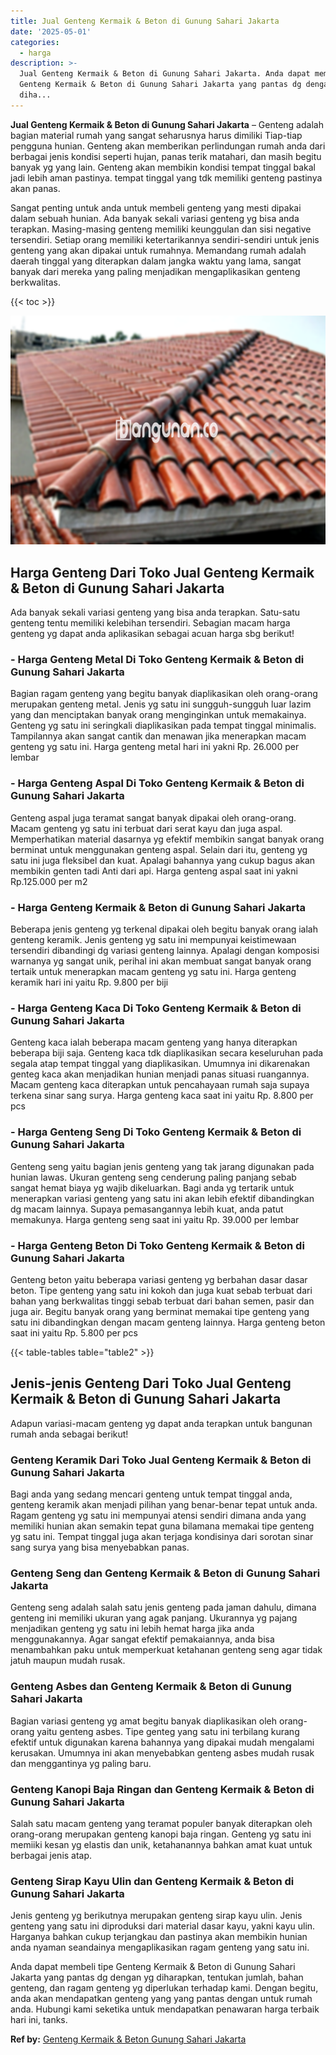 ```yaml
---
title: Jual Genteng Kermaik & Beton di Gunung Sahari Jakarta
date: '2025-05-01'
categories:
  - harga
description: >-
  Jual Genteng Kermaik & Beton di Gunung Sahari Jakarta. Anda dapat membeli tipe
  Genteng Kermaik & Beton di Gunung Sahari Jakarta yang pantas dg dengan yg
  diha...
---
```


**Jual Genteng Kermaik & Beton di Gunung Sahari Jakarta** – Genteng adalah bagian material rumah yang sangat seharusnya harus dimiliki Tiap-tiap pengguna hunian. Genteng akan memberikan perlindungan rumah anda dari berbagai jenis kondisi seperti hujan, panas terik matahari, dan masih begitu banyak yg yang lain. Genteng akan membikin kondisi tempat tinggal bakal jadi lebih aman pastinya. tempat tinggal yang tdk memiliki genteng pastinya akan panas.

Sangat penting untuk anda untuk membeli genteng yang mesti dipakai dalam sebuah hunian. Ada banyak sekali variasi genteng yg bisa anda terapkan. Masing-masing genteng memiliki keunggulan dan sisi negative tersendiri. Setiap orang memiliki ketertarikannya sendiri-sendiri untuk jenis genteng yang akan dipakai untuk rumahnya. Memandang rumah adalah daerah tinggal yang diterapkan dalam jangka waktu yang lama, sangat banyak dari mereka yang paling menjadikan mengaplikasikan genteng berkwalitas.

{{< toc >}}

![Jual Genteng Kermaik & Beton di Gunung Sahari Jakarta](/images/genteng-minimalis-murah01.png)

## Harga Genteng Dari Toko Jual Genteng Kermaik & Beton di Gunung Sahari Jakarta

Ada banyak sekali variasi genteng yang bisa anda terapkan. Satu-satu genteng tentu memiliki kelebihan tersendiri. Sebagian macam harga genteng yg dapat anda aplikasikan sebagai acuan harga sbg berikut!

### \- Harga Genteng Metal Di Toko Genteng Kermaik & Beton di Gunung Sahari Jakarta

Bagian ragam genteng yang begitu banyak diaplikasikan oleh orang-orang merupakan genteng metal. Jenis yg satu ini sungguh-sungguh luar lazim yang dan menciptakan banyak orang menginginkan untuk memakainya. Genteng yg satu ini seringkali diaplikasikan pada tempat tinggal minimalis. Tampilannya akan sangat cantik dan menawan jika menerapkan macam genteng yg satu ini. Harga genteng metal hari ini yakni Rp. 26.000 per lembar

### \- Harga Genteng Aspal Di Toko Genteng Kermaik & Beton di Gunung Sahari Jakarta

Genteng aspal juga teramat sangat banyak dipakai oleh orang-orang. Macam genteng yg satu ini terbuat dari serat kayu dan juga aspal. Memperhatikan material dasarnya yg efektif membikin sangat banyak orang berminat untuk menggunakan genteng aspal. Selain dari itu, genteng yg satu ini juga fleksibel dan kuat. Apalagi bahannya yang cukup bagus akan membikin genten tadi Anti dari api. Harga genteng aspal saat ini yakni Rp.125.000 per m2

### \- Harga Genteng Kermaik & Beton di Gunung Sahari Jakarta

Beberapa jenis genteng yg terkenal dipakai oleh begitu banyak orang ialah genteng keramik. Jenis genteng yg satu ini mempunyai keistimewaan tersendiri dibandingi dg variasi genteng lainnya. Apalagi dengan komposisi warnanya yg sangat unik, perihal ini akan membuat sangat banyak orang tertaik untuk menerapkan macam genteng yg satu ini. Harga genteng keramik hari ini yaitu Rp. 9.800 per biji

### \- Harga Genteng Kaca Di Toko Genteng Kermaik & Beton di Gunung Sahari Jakarta

Genteng kaca ialah beberapa macam genteng yang hanya diterapkan beberapa biji saja. Genteng kaca tdk diaplikasikan secara keseluruhan pada segala atap tempat tinggal yang diaplikasikan. Umumnya ini dikarenakan genteg kaca akan menjadikan hunian menjadi panas situasi ruangannya. Macam genteng kaca diterapkan untuk pencahayaan rumah saja supaya terkena sinar sang surya. Harga genteng kaca saat ini yaitu Rp. 8.800 per pcs

### \- Harga Genteng Seng Di Toko Genteng Kermaik & Beton di Gunung Sahari Jakarta

Genteng seng yaitu bagian jenis genteng yang tak jarang digunakan pada hunian lawas. Ukuran genteng seng cenderung paling panjang sebab sangat hemat biaya yg wajib dikeluarkan. Bagi anda yg tertarik untuk menerapkan variasi genteng yang satu ini akan lebih efektif dibandingkan dg macam lainnya. Supaya pemasangannya lebih kuat, anda patut memakunya. Harga genteng seng saat ini yaitu Rp. 39.000 per lembar

### \- Harga Genteng Beton Di Toko Genteng Kermaik & Beton di Gunung Sahari Jakarta

Genteng beton yaitu beberapa variasi genteng yg berbahan dasar dasar beton. Tipe genteng yang satu ini kokoh dan juga kuat sebab terbuat dari bahan yang berkwalitas tinggi sebab terbuat dari bahan semen, pasir dan juga air. Begitu banyak orang yang berminat memakai tipe genteng yang satu ini dibandingkan dengan macam genteng lainnya. Harga genteng beton saat ini yaitu Rp. 5.800 per pcs

{{< table-tables table="table2" >}}

## Jenis-jenis Genteng Dari Toko Jual Genteng Kermaik & Beton di Gunung Sahari Jakarta

Adapun variasi-macam genteng yg dapat anda terapkan untuk bangunan rumah anda sebagai berikut!

### Genteng Keramik Dari Toko Jual Genteng Kermaik & Beton di Gunung Sahari Jakarta

Bagi anda yang sedang mencari genteng untuk tempat tinggal anda, genteng keramik akan menjadi pilihan yang benar-benar tepat untuk anda. Ragam genteng yg satu ini mempunyai atensi sendiri dimana anda yang memiliki hunian akan semakin tepat guna bilamana memakai tipe genteng yg satu ini. Tempat tinggal juga akan terjaga kondisinya dari sorotan sinar sang surya yang bisa menyebabkan panas.

### Genteng Seng dan Genteng Kermaik & Beton di Gunung Sahari Jakarta

Genteng seng adalah salah satu jenis genteng pada jaman dahulu, dimana genteng ini memiliki ukuran yang agak panjang. Ukurannya yg pajang menjadikan genteng yg satu ini lebih hemat harga jika anda menggunakannya. Agar sangat efektif pemakaiannya, anda bisa menambahkan paku untuk memperkuat ketahanan genteng seng agar tidak jatuh maupun mudah rusak.

### Genteng Asbes dan Genteng Kermaik & Beton di Gunung Sahari Jakarta

Bagian variasi genteng yg amat begitu banyak diaplikasikan oleh orang-orang yaitu genteng asbes. Tipe genteg yang satu ini terbilang kurang efektif untuk digunakan karena bahannya yang dipakai mudah mengalami kerusakan. Umumnya ini akan menyebabkan genteng asbes mudah rusak dan menggantinya yg paling baru.

### Genteng Kanopi Baja Ringan dan Genteng Kermaik & Beton di Gunung Sahari Jakarta

Salah satu macam genteng yang teramat populer banyak diterapkan oleh orang-orang merupakan genteng kanopi baja ringan. Genteng yg satu ini memiiki kesan yg elastis dan unik, ketahanannya bahkan amat kuat untuk berbagai jenis atap.

### Genteng Sirap Kayu Ulin dan Genteng Kermaik & Beton di Gunung Sahari Jakarta

Jenis genteng yg berikutnya merupakan genteng sirap kayu ulin. Jenis genteng yang satu ini diproduksi dari material dasar kayu, yakni kayu ulin. Harganya bahkan cukup terjangkau dan pastinya akan membikin hunian anda nyaman seandainya mengaplikasikan ragam genteng yang satu ini.

Anda dapat membeli tipe Genteng Kermaik & Beton di Gunung Sahari Jakarta yang pantas dg dengan yg diharapkan, tentukan jumlah, bahan genteng, dan ragam genteng yg diperlukan terhadap kami. Dengan begitu, anda akan mendapatkan genteng yang yang pantas dengan untuk rumah anda. Hubungi kami seketika untuk mendapatkan penawaran harga terbaik hari ini, tanks.

**Ref by:**  [Genteng Kermaik & Beton  Gunung Sahari Jakarta](https://id.wikipedia.org/wiki/Genteng)
